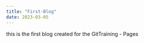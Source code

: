 ```yaml
---
title: "First-Blog"
date: 2023-03-05
---
```


this is the first blog created for the GitTraining - Pages
